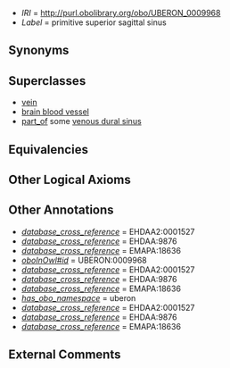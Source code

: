  * *IRI* = http://purl.obolibrary.org/obo/UBERON_0009968
 * *Label* = primitive superior sagittal sinus

## Synonyms


## Superclasses

 * [vein](../../UBERON/38/UBERON_0001638.md)
 * [brain blood vessel](../../UBERON/99/UBERON_0003499.md)
 * [part_of](../../BFO/50/BFO_0000050.md) some [venous dural sinus](../../UBERON/86/UBERON_0005486.md)

## Equivalencies


## Other Logical Axioms


## Other Annotations

 * *[database_cross_reference](../../ef/oboInOwl#hasDbXref.md)* = EHDAA2:0001527
 * *[database_cross_reference](../../ef/oboInOwl#hasDbXref.md)* = EHDAA:9876
 * *[database_cross_reference](../../ef/oboInOwl#hasDbXref.md)* = EMAPA:18636
 * *[oboInOwl#id](../../id/oboInOwl#id.md)* = UBERON:0009968
 * *[database_cross_reference](../../ef/oboInOwl#hasDbXref.md)* = EHDAA2:0001527
 * *[database_cross_reference](../../ef/oboInOwl#hasDbXref.md)* = EHDAA:9876
 * *[database_cross_reference](../../ef/oboInOwl#hasDbXref.md)* = EMAPA:18636
 * *[has_obo_namespace](../../ce/oboInOwl#hasOBONamespace.md)* = uberon
 * *[database_cross_reference](../../ef/oboInOwl#hasDbXref.md)* = EHDAA2:0001527
 * *[database_cross_reference](../../ef/oboInOwl#hasDbXref.md)* = EHDAA:9876
 * *[database_cross_reference](../../ef/oboInOwl#hasDbXref.md)* = EMAPA:18636

## External Comments

